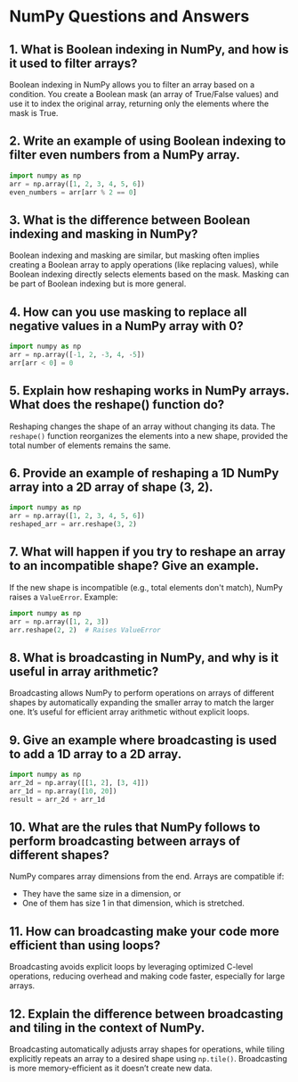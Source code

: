 # NumPy Questions and Answers

## 1. What is Boolean indexing in NumPy, and how is it used to filter arrays?
Boolean indexing in NumPy allows you to filter an array based on a condition. You create a Boolean mask (an array of True/False values) and use it to index the original array, returning only the elements where the mask is True.

## 2. Write an example of using Boolean indexing to filter even numbers from a NumPy array.
```python
import numpy as np
arr = np.array([1, 2, 3, 4, 5, 6])
even_numbers = arr[arr % 2 == 0]
```

## 3. What is the difference between Boolean indexing and masking in NumPy?
Boolean indexing and masking are similar, but masking often implies creating a Boolean array to apply operations (like replacing values), while Boolean indexing directly selects elements based on the mask. Masking can be part of Boolean indexing but is more general.

## 4. How can you use masking to replace all negative values in a NumPy array with 0?
```python
import numpy as np
arr = np.array([-1, 2, -3, 4, -5])
arr[arr < 0] = 0
```

## 5. Explain how reshaping works in NumPy arrays. What does the reshape() function do?
Reshaping changes the shape of an array without changing its data. The `reshape()` function reorganizes the elements into a new shape, provided the total number of elements remains the same.

## 6. Provide an example of reshaping a 1D NumPy array into a 2D array of shape (3, 2).
```python
import numpy as np
arr = np.array([1, 2, 3, 4, 5, 6])
reshaped_arr = arr.reshape(3, 2)
```

## 7. What will happen if you try to reshape an array to an incompatible shape? Give an example.
If the new shape is incompatible (e.g., total elements don't match), NumPy raises a `ValueError`. Example:
```python
import numpy as np
arr = np.array([1, 2, 3])
arr.reshape(2, 2)  # Raises ValueError
```

## 8. What is broadcasting in NumPy, and why is it useful in array arithmetic?
Broadcasting allows NumPy to perform operations on arrays of different shapes by automatically expanding the smaller array to match the larger one. It’s useful for efficient array arithmetic without explicit loops.

## 9. Give an example where broadcasting is used to add a 1D array to a 2D array.
```python
import numpy as np
arr_2d = np.array([[1, 2], [3, 4]])
arr_1d = np.array([10, 20])
result = arr_2d + arr_1d
```

## 10. What are the rules that NumPy follows to perform broadcasting between arrays of different shapes?
NumPy compares array dimensions from the end. Arrays are compatible if:
- They have the same size in a dimension, or
- One of them has size 1 in that dimension, which is stretched.

## 11. How can broadcasting make your code more efficient than using loops?
Broadcasting avoids explicit loops by leveraging optimized C-level operations, reducing overhead and making code faster, especially for large arrays.

## 12. Explain the difference between broadcasting and tiling in the context of NumPy.
Broadcasting automatically adjusts array shapes for operations, while tiling explicitly repeats an array to a desired shape using `np.tile()`. Broadcasting is more memory-efficient as it doesn’t create new data.